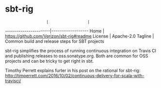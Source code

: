 
# sbt-rig

                       |                  |
-----------------------|-------------------
Home                   | https://github.com/Verizon/sbt-rig#readme
License                | Apache-2.0
Tagline                | Common build and release steps for SBT projects

sbt-rig simplifies the process of running continuous integration
on Travis CI and publishing releases to oss.sonatype.org.  Both
are common for OSS projects and can be tricky to get right in sbt.

Timothy Perrett explains furter in his post on the rational for sbt-rig:
http://timperrett.com/2016/10/02/continuous-delivery-for-scala-with-travisci/
